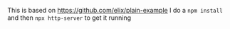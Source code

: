 This is based on https://github.com/elix/plain-example
I do a ``npm install`` and then ``npx http-server`` to get it running
